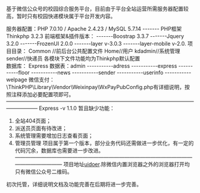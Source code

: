 



基于微信公众号的校园综合服务平台，目前由于平台全站运营所需服务器配置较高，暂时只有校园快递模块属于平台开发内容。

 服务器配置：PHP 7.0.10 / Apache 2.4.23 / MySQL 5.7.14
------- PHP框架 Thinkphp 3.2.3
 前端框架&插件版本：
-------Boostrap 3.3.7
-------Jquery 3.2.0
-------FrozenUI 2.0.0
-------layer v-3.0.3 
-------layer-mobile v-2.0.
项目目录：
  Common //前后台公共配置文件
  Home//用户
  kdadmin//系统管理
  sender//快递员
各模块下文件功能均为Thinkphp默认配置             
    数据库： Express 
     数据表：admin
-----------adress
-----------express
-----------floor
-----------news
-----------sender
-----------userinfo
-----------welpage
        微信支付：
\ThinkPHP\Library\Vendor\Weixinpay\WxPayPubConfig.php有详细说明，按照注释添加必要配置项即可。
——————————————————————————————————————————
Express -v 1.1.0
暂且缺少功能：
 1. 全站404页面；
 2. 派送员页面有待改进；
 3. 系统管理需要增加日志查看页面；
 4. 管理员管理
项目属于第一个版本，部分业务代码还需做进一步优化，有一定的代码冗余，数据库也需要进一步改进。
———————————————————————————————————————————
项目地址[uidoer](http://www.uidoer.top).除微信内置浏览器之外的浏览器打开均只有微信公众号二维码。

初次托管，详细说明文档及功能完善在后期将进一步完善。
                        
